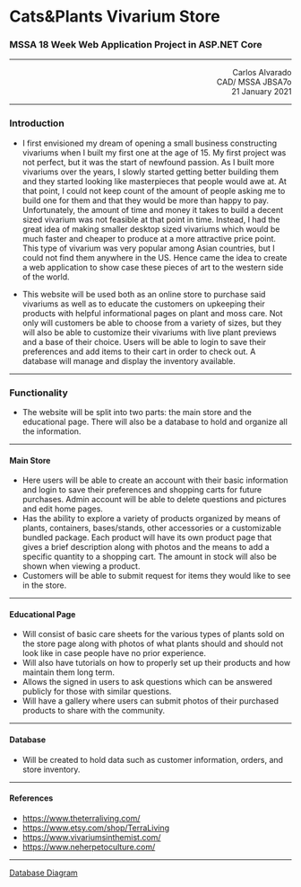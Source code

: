 # Cats&Plants Vivarium Store
### MSSA 18 Week Web Application Project in ASP.NET Core

---

<body>
  <div style="text-align:right">Carlos Alvarado</div>
  <div style="text-align:right">CAD/ MSSA JBSA7o</div>
  <div style="text-align:right">21 January 2021</div>
</body>

---

	
###  	Introduction
+ 	I first envisioned my dream of opening a small business constructing vivariums when I built my first one at the age of 15. My first project was not perfect, but it was the start of newfound passion. As I built more vivariums over the years, I slowly started getting better building them and they started looking like masterpieces that people would awe at. At that point, I could not keep count of the amount of people asking me to build one for them and that they would be more than happy to pay. Unfortunately, the amount of time and money it takes to build a decent sized vivarium was not feasible at that point in time. Instead, I had the great idea of making smaller desktop sized vivariums which would be much faster and cheaper to produce at a more attractive price point. This type of vivarium was very popular among Asian countries, but I could not find them anywhere in the US. Hence came the idea to create a web application to show case these pieces of art to the western side of the world.

+	This website will be used both as an online store to purchase said vivariums as well as to educate the customers on upkeeping their products with helpful informational pages on plant and moss care. Not only will customers be able to choose from a variety of sizes, but they will also be able to customize their vivariums with live plant previews and a base of their choice. Users will be able to login to save their preferences and add items to their cart in order to check out. A database will manage and display the inventory available.
---
### 	Functionality 
+	The website will be split into two parts: the main store and the educational page. There will also be a database to hold and organize all the information.
---
#### 	Main Store
+	Here users will be able to create an account with their basic information and login to save their preferences and shopping carts for future purchases. Admin account will be able to delete questions and pictures and edit home pages.
+	Has the ability to explore a variety of products organized by means of plants, containers, bases/stands, other accessories or a customizable bundled package. Each product will have its own product page that gives a brief description along with photos and the means to add a specific quantity to a shopping cart. The amount in stock will also be shown when viewing a product.
+	Customers will be able to submit request for items they would like to see in the store.
---
#### 	Educational Page
+	Will consist of basic care sheets for the various types of plants sold on the store page along with photos of what plants should and should not look like in case people have no prior experience.
+	Will also have tutorials on how to properly set up their products and how maintain them long term.
+	Allows the signed in users to ask questions which can be answered publicly for those with similar questions.
+	Will have a gallery where users can submit photos of their purchased products to share with the community.
---
#### 	Database
+	 Will be created to hold data such as customer information, orders, and store inventory.
---
#### 	References
+ 	https://www.theterraliving.com/
+ 	https://www.etsy.com/shop/TerraLiving
+ 	https://www.vivariumsinthemist.com/
+ 	https://www.neherpetoculture.com/
---
[Database Diagram](DatabaseDiagram.pdf)
